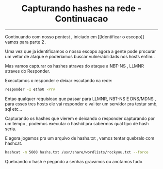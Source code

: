 <h1 align="center"> Capturando hashes na rede - Continuacao</h1>
<hr>

Continuando com nosso pentest , iniciado em [[Identificar o escopo]] vamos para parte 2 .

Uma vez que ja identificamos o nosso escopo agora a gente pode procurar um vetor de ataque e poderiamos buscar vulnerabilidads nos hosts enfim..

Mas vamos capturar os hashes atraves do ataque a NBT-NS , LLMNR atraves do Responder.

Executamos o responder e deixar escutando na rede:

```sh
responder -I etho0 -Prv
```

Entao qualquer requisicao que passar para LLMNR, NBT-NS E DNS/MDNS , para esses tres hosts ele vai responder e vai ter um servidor pra testar smb, sql etc...

Capturando os hashes que vierem e deixando o responder capturando por um tempo , podemos executar o hashid pra sabermos qual tipo de hash seria.

E agora jogamos pra um arquivo de hashs.txt , vamos tentar quebralo com hashcat.

```sh
hashcat -m 5600 hashs.txt /usr/share/wordlists/rockyou.txt --force
```

Quebrando o hash e pegando a senhas gravamos ou anotamos tudo.

